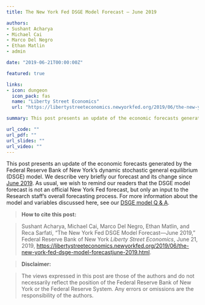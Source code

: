 ```yaml
---
title: The New York Fed DSGE Model Forecast — June 2019

authors: 
- Sushant Acharya
- Michael Cai
- Marco Del Negro
- Ethan Matlin
- admin

date: "2019-06-21T00:00:00Z"

featured: true

links:
- icon: dungeon
  icon_pack: fas
  name: "Liberty Street Economics"
  url: "https://libertystreeteconomics.newyorkfed.org/2019/06/the-new-york-fed-dsge-model-forecastjune-2019.html"

summary: This post presents an update of the economic forecasts generated by the Federal Reserve Bank of New York’s dynamic stochastic general equilibrium (DSGE) model. 

url_code: ""
url_pdf: ""
url_slides: ""
url_video: ""
---
```


This post presents an update of the economic forecasts generated by the Federal Reserve Bank of New York’s dynamic stochastic general equilibrium (DSGE) model. We describe very briefly our forecast and its change since [June 2019](https://libertystreeteconomics.newyorkfed.org/2019/06/the-new-york-fed-dsge-model-forecastjune-2019.html). As usual, we wish to remind our readers that the DSGE model forecast is not an official New York Fed forecast, but only an input to the Research staff’s overall forecasting process. For more information about the model and variables discussed here, see our [DSGE model Q & A](https://www.newyorkfed.org/medialibrary/media/research/blog/2018/LSE_dsge-forecast-appendix).

> **How to cite this post:**

> Sushant Acharya, Michael Cai, Marco Del Negro, Ethan Matlin, and Reca Sarfati, “The New York Fed DSGE Model Forecast—June 2019,” Federal Reserve Bank of New York *Liberty Street Economics*, June 21, 2019, https://libertystreeteconomics.newyorkfed.org/2019/06/the-new-york-fed-dsge-model-forecastjune-2019.html.

> **Disclaimer:**

> The views expressed in this post are those of the authors and do not necessarily reflect the position of the Federal Reserve Bank of New York or the Federal Reserve System. Any errors or omissions are the responsibility of the authors.